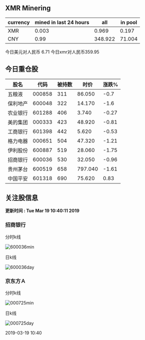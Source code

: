 ## XMR Minering

|currency|mined in last 24 hours|all|in pool|
|---|---|---|---|
|XMR|0.003|0.969|0.197|
|CNY|0.99|348.922|71.004|

今日美元对人民币 6.71	今日xmr对人民币359.95


## 今日重仓股 

|股名|代码|被持数|时价|涨跌%|
|---|---|---|---|---|
|五粮液|000858|311|86.050|-0.7|
|保利地产|600048|322|14.170|-1.6|
|农业银行|601288|406|3.740|-0.27|
|美的集团|000333|423|48.920|-0.81|
|工商银行|601398|442|5.620|-0.53|
|格力电器|000651|504|47.320|-1.21|
|伊利股份|600887|519|28.060|-1.75|
|招商银行|600036|530|32.050|-0.96|
|贵州茅台|600519|658|797.040|-1.61|
|中国平安|601318|690|75.620|0.83|

## 关注股信息
**更新时间 : Tue Mar 19 10:40:11 2019**
### 招商银行 
分时k线

![600036min](http://image.sinajs.cn/newchart/min/n/sh600036.gif)

日k线

![600036day](http://image.sinajs.cn/newchart/daily/n/sh600036.gif)

### 京东方Ａ 
分时k线

![000725min](http://image.sinajs.cn/newchart/min/n/sz000725.gif)

日k线

![000725day](http://image.sinajs.cn/newchart/daily/n/sz000725.gif)

2019-03-19 10:40